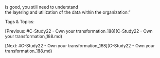 is good, you still need to understand  
the layering and utilization of the data 
within the organization.”

   Tags & Topics:
   

[Previous: #C-Study22 - Own your transformation_188](C-Study22 - Own your transformation_188.md)

[Next: #C-Study22 - Own your transformation_188](C-Study22 - Own your transformation_188.md)